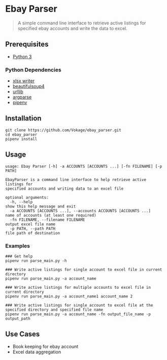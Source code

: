 # Ebay Parser
> A simple command line interface to retrieve active listings for specified ebay accounts and write the data to excel.

## Prerequisites
- [Python 3](https://www.python.org/downloads/)

### Python Dependencies
- [xlsx writer](https://xlsxwriter.readthedocs.io/)
- [beautifulsoup4](https://www.crummy.com/software/BeautifulSoup/bs4/doc/)
- [urllib](https://docs.python.org/3/library/urllib.html)
- [argparse](https://docs.python.org/3/library/argparse.html)
- [pipenv](https://docs.pipenv.org/en/latest/)
## Installation
```
git clone https://github.com/Vokage/ebay_parser.git
cd ebay_parser
pipenv install
```
## Usage
```
usage: Ebay Parser [-h] -a ACCOUNTS [ACCOUNTS ...] [-fn FILENAME] [-p PATH]

EbayParser is a command line interface to help retrieve active listings for
specified accounts and writing data to an excel file

optional arguments:
  -h, --help                                                       show this help message and exit
  -a ACCOUNTS [ACCOUNTS ...], --accounts ACCOUNTS [ACCOUNTS ...]   name of accounts (at least one required)
  -fn FILENAME, --filename FILENAME                                output excel file name
  -p PATH, --path PATH                                             file path of destination

```

### Examples
```
### Get help
pipenv run parse_main.py -h

### Write active listings for single account to excel file in current directory
pipenv run parse_main.py -a account_name

### Write active listings for multiple accounts to excel file in current directory
pipenv run parse_main.py -a account_name1 account_name 2

### Write active listings for single account to excel file at the specified directory and specified file name
pipenv run parse_main.py -a account_name -fn output_file_name -p output_path
```

## Use Cases
- Book keeping for ebay account
- Excel data aggregation
